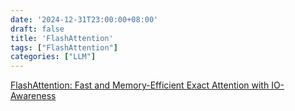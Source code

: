 ```yaml
---
date: '2024-12-31T23:00:00+08:00'
draft: false
title: 'FlashAttention'
tags: ["FlashAttention"]
categories: ["LLM"]
---
```


[FlashAttention: Fast and Memory-Efficient Exact Attention with IO-Awareness](https://xves6ft58q.feishu.cn/docx/QZEEdpPVCoP8v8x4gGfc0xDAn4b?from=from_copylink)

